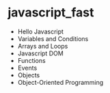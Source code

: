 # javascript_fast
- Hello Javascript
- Variables and Conditions
- Arrays and Loops
- Javascript DOM
- Functions
- Events
- Objects
- Object-Oriented Programming
